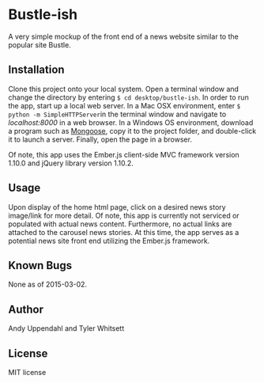 Bustle-ish
=========================

A very simple mockup of the front end of a news website similar
to the popular site Bustle.

Installation
------------

Clone this project onto your local system. Open a terminal window
and change the directory by entering
`$ cd desktop/bustle-ish`. In order to run the app,
start up a local web server. In a Mac OSX environment, enter
`$ python -m SimpleHTTPServer`in the terminal
window and navigate to *localhost:8000* in a web browser. In a
Windows OS environment, download a program such as
[Mongoose](http://cesanta.com/mongoose.shtml), copy it to the project
folder, and double-click it to launch a server. Finally, open the page
in a browser.

Of note, this app uses the Ember.js client-side MVC framework
version 1.10.0 and jQuery library version 1.10.2.

Usage
-----

Upon display of the home html page, click on a desired news story
image/link for more detail. Of note, this app is currently not
serviced or populated with actual news content. Furthermore, no
actual links are attached to the carousel news stories. At this
time, the app serves as a potential news site front end utilizing
the Ember.js framework.

Known Bugs
----------

None as of 2015-03-02.

Author
------

Andy Uppendahl and Tyler Whitsett

License
-------

MIT license

